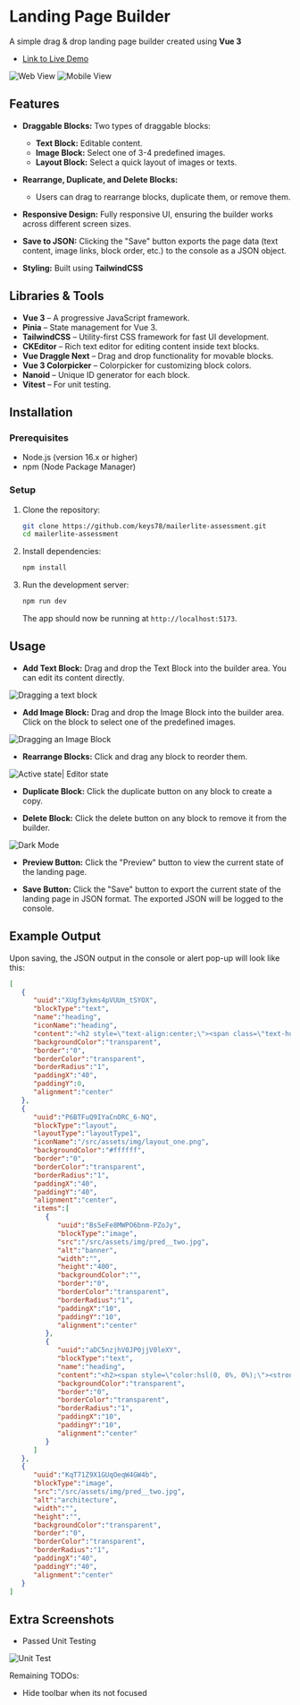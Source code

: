 # Landing Page Builder

A simple drag & drop landing page builder created using **Vue 3** 
- [Link to Live Demo](https://emmanuelo-mailerlite-assessment.vercel.app/)

![Web View](public/webview.png)
![Mobile View](public/mobileview.png)


## Features

- **Draggable Blocks:** Two types of draggable blocks:
  - **Text Block:** Editable content.
  - **Image Block:** Select one of 3-4 predefined images.
  - **Layout Block:** Select a quick layout of images or texts.
  
- **Rearrange, Duplicate, and Delete Blocks:** 
  - Users can drag to rearrange blocks, duplicate them, or remove them.

- **Responsive Design:** Fully responsive UI, ensuring the builder works across different screen sizes.

- **Save to JSON:** Clicking the "Save" button exports the page data (text content, image links, block order, etc.) to the console as a JSON object.

- **Styling:** Built using **TailwindCSS**

## Libraries & Tools

- **Vue 3** – A progressive JavaScript framework.
- **Pinia** – State management for Vue 3.
- **TailwindCSS** – Utility-first CSS framework for fast UI development.
- **CKEditor** – Rich text editor for editing content inside text blocks.
- **Vue Draggle Next** – Drag and drop functionality for movable blocks.
- **Vue 3 Colorpicker** – Colorpicker for customizing block colors.
- **Nanoid** – Unique ID generator for each block.
- **Vitest** – For unit testing.

## Installation

### Prerequisites

- Node.js (version 16.x or higher)
- npm (Node Package Manager)

### Setup

1. Clone the repository:

   ```bash
   git clone https://github.com/keys78/mailerlite-assessment.git
   cd mailerlite-assessment
   ```

2. Install dependencies:

   ```bash
   npm install
   ```

3. Run the development server:

   ```bash
   npm run dev
   ```

   The app should now be running at `http://localhost:5173`.

## Usage

- **Add Text Block:** Drag and drop the Text Block into the builder area. You can edit its content directly.

![Dragging a text block](public/drag_textblock.png)
  
- **Add Image Block:** Drag and drop the Image Block into the builder area. Click on the block to select one of the predefined images.

![Dragging an Image Block](public/drag_image.png)

- **Rearrange Blocks:** Click and drag any block to reorder them.

![Active state| Editor state](public/active_states.png)

- **Duplicate Block:** Click the duplicate button on any block to create a copy.

- **Delete Block:** Click the delete button on any block to remove it from the builder.



![Dark Mode](public/darkmode.png)



- **Preview Button:** Click the "Preview" button to view the current state of the landing page.
  
- **Save Button:** Click the "Save" button to export the current state of the landing page in JSON format. The exported JSON will be logged to the console.

## Example Output

Upon saving, the JSON output in the console or alert pop-up will look like this:

```json
[
   {
      "uuid":"XUgf3ykms4pVUUm_tSYOX",
      "blockType":"text",
      "name":"heading",
      "iconName":"heading",
      "content":"<h2 style=\"text-align:center;\"><span class=\"text-huge\">Testing Darkmode&nbsp;</span></h2>",
      "backgroundColor":"transparent",
      "border":"0",
      "borderColor":"transparent",
      "borderRadius":"1",
      "paddingX":"40",
      "paddingY":0,
      "alignment":"center"
   },
   {
      "uuid":"P6BTFuQ9IYaCnORC_6-NQ",
      "blockType":"layout",
      "layoutType":"layoutType1",
      "iconName":"/src/assets/img/layout_one.png",
      "backgroundColor":"#ffffff",
      "border":"0",
      "borderColor":"transparent",
      "borderRadius":"1",
      "paddingX":"40",
      "paddingY":"40",
      "alignment":"center",
      "items":[
         {
            "uuid":"Bs5eFe8MWPO6bnm-PZoJy",
            "blockType":"image",
            "src":"/src/assets/img/pred__two.jpg",
            "alt":"banner",
            "width":"",
            "height":"400",
            "backgroundColor":"",
            "border":"0",
            "borderColor":"transparent",
            "borderRadius":"1",
            "paddingX":"10",
            "paddingY":"10",
            "alignment":"center"
         },
         {
            "uuid":"aDC5nzjhV0JP0jjV0leXY",
            "blockType":"text",
            "name":"heading",
            "content":"<h2><span style=\"color:hsl(0, 0%, 0%);\"><strong>Creative Design That Converts</strong></span></h2><p><span style=\"color:hsl(0, 0%, 0%);\">Great design isn't just about aesthetics — it's about creating user experiences that drive results. Whether it's a website or a landing page, design matters!</span></p><p><br>&nbsp;</p><h2><span style=\"color:hsl(0, 0%, 0%);\"><strong>Why Invest in Design?</strong></span></h2><ul><li><span style=\"color:hsl(0, 0%, 0%);\">Improve user engagement.</span></li><li><span style=\"color:hsl(0, 0%, 0%);\">Enhance brand recognition.</span></li><li><span style=\"color:hsl(0, 0%, 0%);\">Boost conversions and sales.</span></li></ul>",
            "backgroundColor":"transparent",
            "border":"0",
            "borderColor":"transparent",
            "borderRadius":"1",
            "paddingX":"10",
            "paddingY":"10",
            "alignment":"center"
         }
      ]
   },
   {
      "uuid":"KqT71Z9X1GUqOeqW4GW4b",
      "blockType":"image",
      "src":"/src/assets/img/pred__two.jpg",
      "alt":"architecture",
      "width":"",
      "height":"",
      "backgroundColor":"transparent",
      "border":"0",
      "borderColor":"transparent",
      "borderRadius":"1",
      "paddingX":"40",
      "paddingY":"40",
      "alignment":"center"
   }
]
```

## Extra Screenshots 

- Passed Unit Testing

![Unit Test](public/terminal.png)



Remaining TODOs:
- Hide toolbar when its not focused
